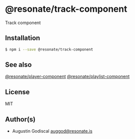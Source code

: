 # @resonate/track-component

Track component

## Installation

```sh
$ npm i --save @resonate/track-component
```

## See also

[@resonate/player-component](/packages/player-component)
[@resonate/playlist-component](/packages/playlist-component)

## License

MIT

## Author(s)

- Augustin Godiscal <auggod@resonate.is>
